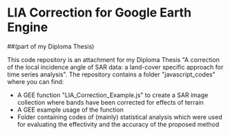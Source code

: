 # LIA Correction for Google Earth Engine 
##(part of my Diploma Thesis)

This code repository is an attachment for my Diploma Thesis "A correction of the local incidence angle of SAR data: a land-cover specific approach for time series analysis".
The repository contains a folder "javascript_codes" where you can find: 
  - A GEE function "LIA_Correction_Example.js" to create a SAR image collection where bands have been corrected for effects of terrain
  - A GEE example usage of the function
  - Folder containing codes of (mainly) statistical analysis which were used for evaluating the effectivity and the accuracy of the proposed method
